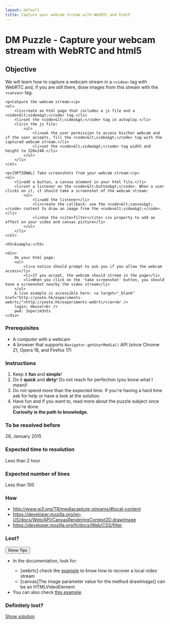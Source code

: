 ```yaml
---
layout: default
title: Capture your webcam stream with WebRTC and html5
---
```

<h1>DM Puzzle - Capture your webcam stream with WebRTC and html5</h1>

<h2>Objective</h2>

<div>
    <p>We will learn how to capture a webcam stream in a <code>&lt;video&gt;</code> tag with WebRTC and, if you are still there, draw images from this stream with the <code>&lt;canvas&gt;</code> tag.</p>

    <p>Catpure the webcam stream:</p>
    <ol>
        <li>create an html page that includes a js file and a <code>&lt;video&gt;</code> tag.</li>
        <li>set the <code>&lt;video&gt;</code> tag in autoplay.</li>
        <li>in the js file:
            <ul>
                <li>ask the user permission to access his/her webcam and if the user accepts, fill the <code>&lt;video&gt;</code> tag with the captured webcam stream.</li>
                <li>set the <code>&lt;video&gt;</code> tag width and height to 320x240.</li>
            </ul>
        </li>
    </ol>

    <p>[OPTIONAL] Take screenshots from your webcam stream:</p>
    <ol>
        <li>add a button, a canvas element in your html file.</li>
        <li>set a listener on the <code>&lt;button&gt;</code>. When a user clicks on it, it should take a screenshot of the webcam stream:
            <ul>
                <li>add the listener</li>
                <li>create the callback: use the <code>&lt;canvas&gt;</code> context to draw an image from the <code>&lt;video&gt;</code>.</li>
                <li>Use the <cite>filter</cite> css property to add an effect on your video and canvas picture</li>
            </ul>
        </li>
    </ol>

    <h5>Example:</h5>

    <div>
        On your html page:
        <ul>
            <li>a notice should prompt to ask you if you allow the webcam access</li>
            <li>If you accept, the webcam should stream in the page</li>
            <li>When you click on the 'take screenshot' button, you should have a screenshot nearby the video stream</li>
        </ul>
        A live example is accessible here: <a target="_blank" href="http://ynote.hk/experiments-webrtc/">http://ynote.hk/experiments-webrtc/</a><br />
        login: dmuser<br />
        pwd: 3xperim3nts
    </div>
</div>

<h3>Prerequisites</h3>

<div>
    <ul>
        <li>A computer with a webcam</li>
        <li>A browser that supports <code>Navigator.getUserMedia()</code> API (since Chrome 21, Opera 18, and Firefox 17)</li>
    </ul>
</div>

<h3>Instructions</h3>

<div>
    <ol>
        <li>Keep it <strong>fun</strong> and <strong>simple</strong>!</li>
        <li>Do it <strong>quick</strong> and <strong>dirty</strong>! Do not reach for perfection (you know what I mean)!</li>
        <li>Do not spend more than the expected time. If you're having a hard time ask for help or have a look at the solution.</li>
        <li>
            Have fun and if you want to, read more about the puzzle subject once you're done.<br>
            <strong>Curiosity is the path to knowledge.</strong>
        </li>
    </ol>
</div>

<h3>To be resolved before</h3>
<div class="left-padding">
    28, January 2015
</div>

<h3>Expected time to resolution</h3>
<div>
    <p>Less than 2 hour</p>
</div>

<h3>Expected number of lines</h3>
<div>
    <p>Less than 100</p>
</div>

<h3>How</h3>
<div>
    <!-- Links to relevant documentation here -->
    <ul>
		<li><a target="_blank" href="http://www.w3.org/TR/mediacapture-streams/#local-content">http://www.w3.org/TR/mediacapture-streams/#local-content</a></li>
        <li><a target="_blank" href="https://developer.mozilla.org/en-US/docs/Web/API/CanvasRenderingContext2D.drawImage">https://developer.mozilla.org/en-US/docs/Web/API/CanvasRenderingContext2D.drawImage</a></li>
        <li><a target="_blank" href="https://developer.mozilla.org/fr/docs/Web/CSS/filter">https://developer.mozilla.org/fr/docs/Web/CSS/filter</a></li>
    </ul>
</div>

<h3>Lost?</h3>
<div>
    <button class="show-tips" id="show-tips">Show Tips</button>
    <div id="tips">
        <ul>
            <li>
                <p>In the documentation, look for:</p>
                <ul>
                    <li>[webrtc] check the <a target="_blank" href="http://www.w3.org/TR/mediacapture-streams/#examples">example</a> to know how to recover a local video stream</li>
                    <li>[canvas]The image parameter value for the method drawImage() can be an HTMLVideoElement</li>
                </ul>
            </li>
			<li>You can also check <a target="_blank" href="https://developer.mozilla.org/fr/docs/NavigatorUserMedia.getUserMedia">this example</a></li>
        </ul>
    </div>
</div>

<h3>Definitely lost?</h3>
<div>
    <p><a target="_blank" href="https://github.com/dailymotion/puzzles/tree/fanny-cheung/webcam-stream-webrtc">Show solution</a></p>
</div>
</div>

